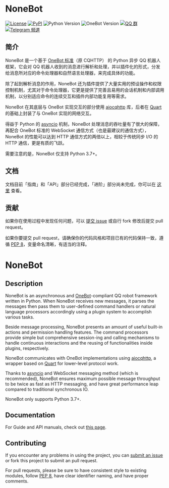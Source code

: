 # NoneBot

[![License](https://img.shields.io/github/license/nonebot/nonebot.svg)](LICENSE)
[![PyPI](https://img.shields.io/pypi/v/nonebot.svg)](https://pypi.python.org/pypi/nonebot)
![Python Version](https://img.shields.io/badge/python-3.7+-blue.svg)
![OneBot Version](https://img.shields.io/badge/OneBot-v10,v11-black.svg)
[![QQ 群](https://img.shields.io/badge/qq%E7%BE%A4-768887710-orange.svg)](https://jq.qq.com/?_wv=1027&k=5OFifDh)
[![Telegram 频道](https://img.shields.io/badge/telegram-botuniverse-blue.svg)](https://t.me/botuniverse)

## 简介

NoneBot 是一个基于 [OneBot 标准](https://github.com/howmanybots/onebot)（原 CQHTTP） 的 Python 异步 QQ 机器人框架，它会对 QQ 机器人收到的消息进行解析和处理，并以插件化的形式，分发给消息所对应的命令处理器和自然语言处理器，来完成具体的功能。

除了起到解析消息的作用，NoneBot 还为插件提供了大量实用的预设操作和权限控制机制，尤其对于命令处理器，它更是提供了完善且易用的会话机制和内部调用机制，以分别适应命令的连续交互和插件内部功能复用等需求。

NoneBot 在其底层与 OneBot 实现交互的部分使用 [aiocqhttp](https://github.com/nonebot/aiocqhttp) 库，后者在 [Quart](https://pgjones.gitlab.io/quart/) 的基础上封装了与 OneBot 实现的网络交互。

得益于 Python 的 [asyncio](https://docs.python.org/3/library/asyncio.html) 机制，NoneBot 处理消息的吞吐量有了很大的保障，再配合 OneBot 标准的 WebSocket 通信方式（也是最建议的通信方式），NoneBot 的性能可以达到 HTTP 通信方式的两倍以上，相较于传统同步 I/O 的 HTTP 通信，更是有质的飞跃。

需要注意的是，NoneBot 仅支持 Python 3.7+。

## 文档

文档目前「指南」和「API」部分已经完成，「进阶」部分尚未完成，你可以在 [这里](https://docs.nonebot.dev/) 查看。

## 贡献

如果你在使用过程中发现任何问题，可以 [提交 issue](https://github.com/nonebot/nonebot/issues/new) 或自行 fork 修改后提交 pull request。

如果你要提交 pull request，请确保你的代码风格和项目已有的代码保持一致，遵循 [PEP 8](https://www.python.org/dev/peps/pep-0008/)，变量命名清晰，有适当的注释。

# NoneBot

## Description

NoneBot is an asynchronous and [OneBot]((https://github.com/howmanybots/onebot))-compliant QQ robot framework written in Python. When NoneBot receives new messages, it parses the messages then pass them to user-defined command handlers or natural language processors accordingly using a plugin system to accomplish various tasks.

Beside message processing, NoneBot presents an amount of useful built-in actions and permission handling features. The command processors provide simple but comprehensive session-ing and calling mechanisms to handle continuous interactions and the reusing of functionalities inside plugins, respectively.

NoneBot communicates with OneBot implementations using [aiocqhttp](https://github.com/nonebot/aiocqhttp), a wrapper based on [Quart](https://pgjones.gitlab.io/quart/) for lower-level protocol work.

Thanks to [asyncio](https://docs.python.org/3/library/asyncio.html) and WebSocket messaging method (which is recommended), NoneBot ensures maximum possible message throughput to be twice as fast as HTTP messaging, and have great performance leap compared to traditional synchronous IO.

NoneBot only supports Python 3.7+.

## Documentation

For Guide and API manuals, check out [this page](https://docs.nonebot.dev/).

## Contributing

If you encounter any problems in using the project, you can [submit an issue](https://github.com/nonebot/nonebot/issues/new) or fork this project to submit an pull request.

For pull requests, please be sure to have consistent style to existing modules, follow [PEP 8](https://www.python.org/dev/peps/pep-0008/), have clear identifier naming, and have proper comments.
